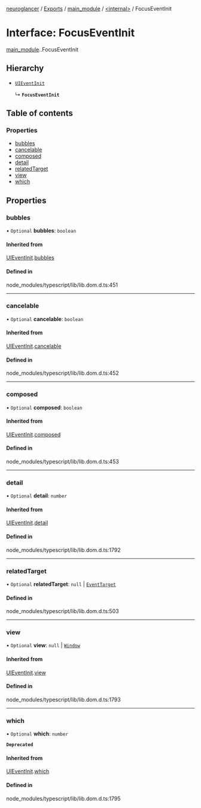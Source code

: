 [neuroglancer](../README.md) / [Exports](../modules.md) / [main\_module](../modules/main_module.md) / [<internal\>](../modules/main_module._internal_.md) / FocusEventInit

# Interface: FocusEventInit

[main_module](../modules/main_module.md).[<internal>](../modules/main_module._internal_.md).FocusEventInit

## Hierarchy

- [`UIEventInit`](main_module._internal_.UIEventInit.md)

  ↳ **`FocusEventInit`**

## Table of contents

### Properties

- [bubbles](main_module._internal_.FocusEventInit.md#bubbles)
- [cancelable](main_module._internal_.FocusEventInit.md#cancelable)
- [composed](main_module._internal_.FocusEventInit.md#composed)
- [detail](main_module._internal_.FocusEventInit.md#detail)
- [relatedTarget](main_module._internal_.FocusEventInit.md#relatedtarget)
- [view](main_module._internal_.FocusEventInit.md#view)
- [which](main_module._internal_.FocusEventInit.md#which)

## Properties

### bubbles

• `Optional` **bubbles**: `boolean`

#### Inherited from

[UIEventInit](main_module._internal_.UIEventInit.md).[bubbles](main_module._internal_.UIEventInit.md#bubbles)

#### Defined in

node_modules/typescript/lib/lib.dom.d.ts:451

___

### cancelable

• `Optional` **cancelable**: `boolean`

#### Inherited from

[UIEventInit](main_module._internal_.UIEventInit.md).[cancelable](main_module._internal_.UIEventInit.md#cancelable)

#### Defined in

node_modules/typescript/lib/lib.dom.d.ts:452

___

### composed

• `Optional` **composed**: `boolean`

#### Inherited from

[UIEventInit](main_module._internal_.UIEventInit.md).[composed](main_module._internal_.UIEventInit.md#composed)

#### Defined in

node_modules/typescript/lib/lib.dom.d.ts:453

___

### detail

• `Optional` **detail**: `number`

#### Inherited from

[UIEventInit](main_module._internal_.UIEventInit.md).[detail](main_module._internal_.UIEventInit.md#detail)

#### Defined in

node_modules/typescript/lib/lib.dom.d.ts:1792

___

### relatedTarget

• `Optional` **relatedTarget**: ``null`` \| [`EventTarget`](../modules/main_module._internal_.md#eventtarget)

#### Defined in

node_modules/typescript/lib/lib.dom.d.ts:503

___

### view

• `Optional` **view**: ``null`` \| [`Window`](../modules/main_module._internal_.md#window)

#### Inherited from

[UIEventInit](main_module._internal_.UIEventInit.md).[view](main_module._internal_.UIEventInit.md#view)

#### Defined in

node_modules/typescript/lib/lib.dom.d.ts:1793

___

### which

• `Optional` **which**: `number`

**`Deprecated`**

#### Inherited from

[UIEventInit](main_module._internal_.UIEventInit.md).[which](main_module._internal_.UIEventInit.md#which)

#### Defined in

node_modules/typescript/lib/lib.dom.d.ts:1795
